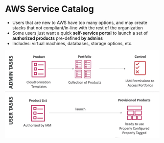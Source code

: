 # AWS Service Catalog

- Users that are new to AWS have too many options, and may create stacks that not compliant/in-line with the rest of the organization
- Some users just want a quick **self-service portal** to launch a set of **authorized products** pre-defined **by admins**
- Includes: virtual machines, databases, storage options, etc.

![AWS Service Catalog](../../images/account/service_catalog.png)